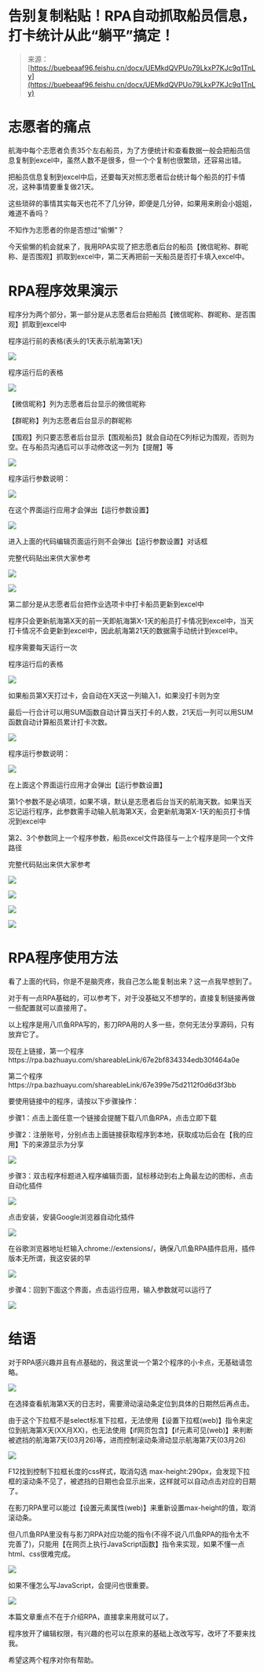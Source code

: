 # 告别复制粘贴！RPA自动抓取船员信息，打卡统计从此“躺平”搞定！

> 来源：[https://buebeaaf96.feishu.cn/docx/UEMkdQVPUo79LkxP7KJc9q1TnLy](https://buebeaaf96.feishu.cn/docx/UEMkdQVPUo79LkxP7KJc9q1TnLy)

# 志愿者的痛点

航海中每个志愿者负责35个左右船员，为了方便统计和查看数据一般会把船员信息复制到excel中，虽然人数不是很多，但一个个复制也很繁琐，还容易出错。

把船员信息复制到excel中后，还要每天对照志愿者后台统计每个船员的打卡情况，这种事情要重复做21天。

这些琐碎的事情其实每天也花不了几分钟，即便是几分钟，如果用来刷会小姐姐，难道不香吗？

不知作为志愿者的你是否想过“偷懒”？

今天偷懒的机会就来了，我用RPA实现了把志愿者后台的船员【微信昵称、群昵称、是否围观】抓取到excel中，第二天再把前一天船员是否打卡填入excel中。

# RPA程序效果演示

程序分为两个部分，第一部分是从志愿者后台把船员【微信昵称、群昵称、是否围观】抓取到excel中

程序运行前的表格(表头的1天表示航海第1天)

![](img/087dd9e66b049f2be1a89ca4e978fba1.png)

程序运行后的表格

![](img/f7c7a966f7a8ee4f65a415ee17b14672.png)

【微信昵称】列为志愿者后台显示的微信昵称

【群昵称】列为志愿者后台显示的群昵称

【围观】列只要志愿者后台显示【围观船员】就会自动在C列标记为围观，否则为空。在与船员沟通后可以手动修改这一列为【提醒】等

![](img/e58a2106b6f2864f93538831ec1f8a29.png)

程序运行参数说明：

![](img/ee6c4a8350f13c508348d9b16c808b2d.png)

在这个界面运行应用才会弹出【运行参数设置】

![](img/7d94b880b2a82ee37eed1f32b31cef24.png)

进入上面的代码编辑页面运行则不会弹出【运行参数设置】对话框

完整代码贴出来供大家参考

![](img/da1bf669154f84bd5c7c3881f7babc69.png)

![](img/5ce4d1693a2ab27fcba15c5f964cecce.png)

第二部分是从志愿者后台把作业选项卡中打卡船员更新到excel中

程序只会更新航海第X天的前一天即航海第X-1天的船员打卡情况到excel中，当天打卡情况不会更新到excel中，因此航海第21天的数据需手动统计到excel中。

程序需要每天运行一次

程序运行后的表格

![](img/b897bca7600339971fd5f394b277016f.png)

如果船员第X天打过卡，会自动在X天这一列输入1，如果没打卡则为空

最后一行合计可以用SUM函数自动计算当天打卡的人数，21天后一列可以用SUM函数自动计算船员累计打卡次数。

![](img/b5ce4729602e6988557d773846c0698a.png)

程序运行参数说明：

![](img/b1c54023615635174ac4851191586211.png)

在上面这个界面运行应用才会弹出【运行参数设置】

第1个参数不是必填项，如果不填，默认是志愿者后台当天的航海天数。如果当天忘记运行程序，此参数需手动输入航海第X天，会更新航海第X-1天的船员打卡情况到excel中

第2、3个参数同上一个程序参数，船员excel文件路径与一上个程序是同一个文件路径

完整代码贴出来供大家参考

![](img/c0693869208b34a0f0365ce52236a02e.png)

![](img/96a4da756b2e597448667d542b127378.png)

![](img/8fd7d65cdcbfdd5cb259b3f0f569b0a8.png)

![](img/a4d35f0693f453e04d4a0e641b061780.png)

# RPA程序使用方法

看了上面的代码，你是不是脑壳疼，我自己怎么能复制出来？这一点我早想到了。

对于有一点RPA基础的，可以参考下，对于没基础又不想学的，直接复制链接再做一些配置就可以直接用了。

以上程序是用八爪鱼RPA写的，影刀RPA用的人多一些，奈何无法分享源码，只有放弃它了。

现在上链接，第一个程序https://rpa.bazhuayu.com/shareableLink/67e2bf834334edb30f464a0e

第二个程序https://rpa.bazhuayu.com/shareableLink/67e399e75d2112f0d6d3f3bb

要使用链接中的程序，请按以下步骤操作：

步骤1：点击上面任意一个链接会提醒下载八爪鱼RPA，点击立即下载

步骤2：注册账号，分别点击上面链接获取程序到本地，获取成功后会在【我的应用】下的来源显示为分享

![](img/d1e43e83fb206388b9c2df2e2d3c8ef5.png)

步骤3：双击程序标题进入程序编辑页面，鼠标移动到右上角最左边的图标，点击自动化插件

![](img/76b0a4d631ca901ac419ac9e36367ce5.png)

点击安装，安装Google浏览器自动化插件

![](img/574528dea5144ba82dd10c5f0626ec74.png)

在谷歌浏览器地址栏输入chrome://extensions/，确保八爪鱼RPA插件启用，插件版本无所谓，我这安装的早

![](img/8351d9f731df0befb07314447e7dba61.png)

步骤4：回到下面这个界面，点击运行应用，输入参数就可以运行了

![](img/0db5fd21f345f4768df804bac836057b.png)

# 结语

对于RPA感兴趣并且有点基础的，我这里说一个第2个程序的小卡点，无基础请忽略。

![](img/ab5fed0c1c9222d067d6094492ec73c9.png)

在选择查看航海第X天的日志时，需要滑动滚动条定位到具体的日期然后再点击。

由于这个下拉框不是select标准下拉框，无法使用【设置下拉框(web)】指令来定位到航海第X天(XX月XX)，也无法使用【if网页包含】【if元素可见(web)】来判断被遮挡的航海第7天(03月26)等，进而控制滚动条滑动显示航海第7天(03月26)

![](img/9d0a05e46006ac10192cd230b9bee5f0.png)

F12找到控制下拉框长度的css样式，取消勾选 max-height:290px，会发现下拉框的滚动条不见了，被遮挡的日期也会显示出来，这样就可以自动点击对应的日期了。

在影刀RPA里可以能过【设置元素属性(web)】来重新设置max-height的值，取消滚动条。

但八爪鱼RPA里没有与影刀RPA对应功能的指令(不得不说八爪鱼RPA的指令太不完善了)，只能用【在网页上执行JavaScript函数】指令来实现，如果不懂一点html、css很难完成。

![](img/8afb9c5e707f3417aa5399bc1cbe43a4.png)

如果不懂怎么写JavaScript，会提问也很重要。

![](img/d0aef1321f5fabd4842f46f695d60974.png)

本篇文章重点不在于介绍RPA，直接拿来用就可以了。

程序放开了编辑权限，有兴趣的也可以在原来的基础上改改写写，改坏了不要来找我。

希望这两个程序对你有帮助。